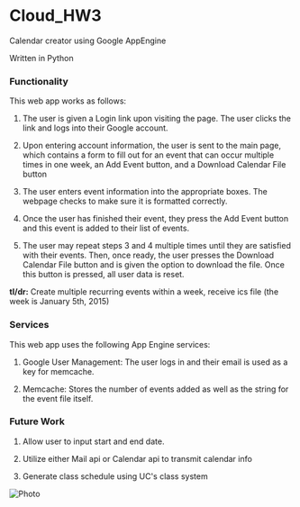 Cloud_HW3
=========

Calendar creator using Google AppEngine

Written in Python

### Functionality ###
This web app works as follows:

1. The user is given a Login link upon visiting the page. The user clicks the link and logs into their Google account.

2. Upon entering account information, the user is sent to the main page, which contains a form to fill out for an event that can occur multiple times in one week, an Add Event button, and a Download Calendar File button

3. The user enters event information into the appropriate boxes. The webpage checks to make sure it is formatted correctly.

4. Once the user has finished their event, they press the Add Event button and this event is added to their list of events.

5. The user may repeat steps 3 and 4 multiple times until they are satisfied with their events. Then, once ready, the user presses the Download Calendar File button and is given the option to download the file. Once this button is pressed, all user data is reset.

**tl/dr:** Create multiple recurring events within a week, receive ics file (the week is January 5th, 2015)

### Services ###
This web app uses the following App Engine services:

1. Google User Management: The user logs in and their email is used as a key for memcache.

2. Memcache: Stores the number of events added as well as the string for the event file itself.

### Future Work ###

1. Allow user to input start and end date.

2. Utilize either Mail api or Calendar api to transmit calendar info

3. Generate class schedule using UC's class system

![Photo](https://github.uc.edu/greerji/Cloud_HW3/raw/master/CatalystBender.PNG)
  
